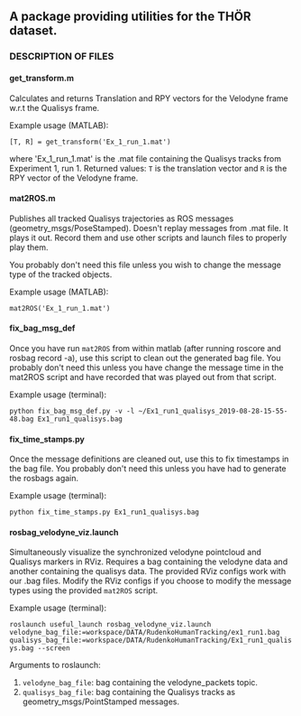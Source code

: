 ## A package providing utilities for the THÖR dataset.

### DESCRIPTION OF FILES

#### get_transform.m
Calculates and returns Translation and RPY vectors for the Velodyne frame w.r.t the Qualisys frame.

Example usage (MATLAB):

```[T, R] = get_transform('Ex_1_run_1.mat')```

where 'Ex_1_run_1.mat' is the .mat file containing the Qualisys tracks from Experiment 1, run 1.
Returned values: `T` is the translation vector and `R` is the RPY vector of the Velodyne frame.


#### mat2ROS.m
Publishes all tracked Qualisys trajectories as ROS messages (geometry_msgs/PoseStamped).
Doesn't replay messages from .mat file. It plays it out. Record them and use other scripts and launch files to properly play them.

You probably don't need this file unless you wish to change the message type of the tracked objects.

Example usage (MATLAB):

```mat2ROS('Ex_1_run_1.mat')```

#### fix_bag_msg_def
Once you have run `mat2ROS` from within matlab (after running roscore and rosbag record -a), use this script to clean out the generated bag file.
You probably don't need this unless you have change the message time in the mat2ROS script and have recorded that was played out from that script.

Example usage (terminal):

```python fix_bag_msg_def.py -v -l ~/Ex1_run1_qualisys_2019-08-28-15-55-48.bag Ex1_run1_qualisys.bag```

#### fix_time_stamps.py
Once the message definitions are cleaned out, use this to fix timestamps in the bag file.
You probably don't need this unless you have had to generate the rosbags again.

Example usage (terminal):

```python fix_time_stamps.py Ex1_run1_qualisys.bag```

#### rosbag_velodyne_viz.launch
Simultaneously visualize the synchronized velodyne pointcloud and Qualisys markers in RViz. 
Requires a bag containing the velodyne data and another containing the qualisys data.
The provided RViz configs work with our .bag files. 
Modify the RViz configs if you choose to modify the message types using the provided `mat2ROS` script. 

Example usage (terminal): 

```roslaunch useful_launch rosbag_velodyne_viz.launch velodyne_bag_file:=workspace/DATA/RudenkoHumanTracking/ex1_run1.bag qualisys_bag_file:=workspace/DATA/RudenkoHumanTracking/Ex1_run1_qualisys.bag --screen```

Arguments to roslaunch:
1. `velodyne_bag_file`: bag containing the velodyne_packets topic.
2. `qualisys_bag_file`: bag containing the Qualisys tracks as geometry_msgs/PointStamped messages. 


